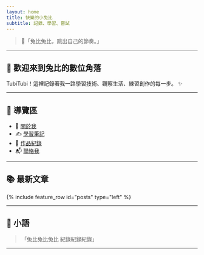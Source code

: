 ```yaml
---
layout: home
title: 快樂的小兔比
subtitle: 記錄、學習、嘗試
---
```


> 🐰「兔比兔比，跳出自己的節奏。」  

---

## 🌟 歡迎來到兔比的數位角落

TubiTubi！這裡記錄著我一路學習技術、觀察生活、練習創作的每一步。 ✨

---

## 🧭 導覽區

- 📖 [關於我](about)
- ✍️ [學習筆記](/posts/)
- 🧪 [作品紀錄](/portfolio/)
- 📬 [聯絡我](mailto:weiya0205@gmail.com)

---

## 📚 最新文章

{% include feature_row id="posts" type="left" %}

---

## 🎈 小語

>「兔比兔比兔比
> 紀錄紀錄紀錄」

---
